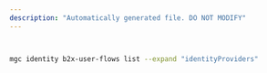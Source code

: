 ```yaml
---
description: "Automatically generated file. DO NOT MODIFY"
---
```


```bash


mgc identity b2x-user-flows list --expand "identityProviders"

```